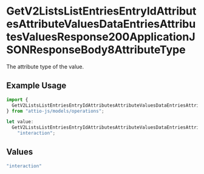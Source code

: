 # GetV2ListsListEntriesEntryIdAttributesAttributeValuesDataEntriesAttributesValuesResponse200ApplicationJSONResponseBody8AttributeType

The attribute type of the value.

## Example Usage

```typescript
import {
  GetV2ListsListEntriesEntryIdAttributesAttributeValuesDataEntriesAttributesValuesResponse200ApplicationJSONResponseBody8AttributeType,
} from "attio-js/models/operations";

let value:
  GetV2ListsListEntriesEntryIdAttributesAttributeValuesDataEntriesAttributesValuesResponse200ApplicationJSONResponseBody8AttributeType =
    "interaction";
```

## Values

```typescript
"interaction"
```